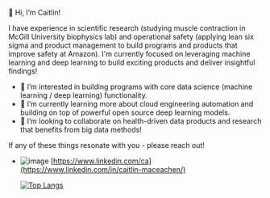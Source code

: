 👋 Hi, I’m Caitlin!

I have experience in scientific research (studying muscle contraction in McGill University biophysics lab) and operational safety (applying lean six sigma and product management to build programs and products that improve safety at Amazon).
I'm currently focused on leveraging machine learning and deep learning to build exciting products and deliver insightful findings!

- 👀 I’m interested in building programs with core data science (machine learning / deep learning) functionality.
- 🌱 I’m currently learning more about cloud engineering automation and building on top of powerful open source deep learning models.
- 💞️ I’m looking to collaborate on health-driven data products and research that benefits from big data methods!

If any of these things resonate with you - please reach out! 
- ![image](https://github.com/caitlinmac/caitlinmac/assets/160067462/0de416a8-267e-460b-8c04-013bc0e20d12)
 [https://www.linkedin.com/ca](https://www.linkedin.com/in/caitlin-maceachen/)


  [![Top Langs](https://github-readme-stats.vercel.app/api/top-langs/?username=caitlinmac)](https://github.com/caitlinmac/github-readme-stats)

<!---
caitlinmac/caitlinmac is a ✨ special ✨ repository because its `README.md` (this file) appears on your GitHub profile.
You can click the Preview link to take a look at your changes.
--->
